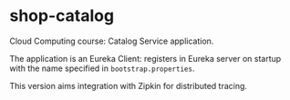 # shop-catalog
Cloud Computing course: Catalog Service application.

The application is an Eureka Client: registers in Eureka 
server on startup with the name specified in ``bootstrap.properties``.


This version aims integration with Zipkin for distributed tracing.